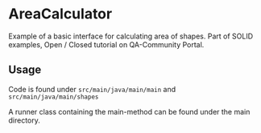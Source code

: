 # AreaCalculator
Example of a basic interface for calculating area of shapes.
Part of SOLID examples, Open / Closed tutorial on QA-Community Portal.
  
## Usage 
Code is found under `src/main/java/main/main` and
`src/main/java/main/shapes`  
  
A runner class containing the main-method can be found under the main 
directory.
